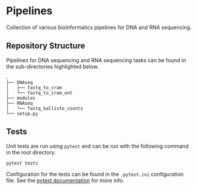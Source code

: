 # Pipelines

Collection of various bioinformatics pipelines for DNA and RNA sequencing.

## Repository Structure

Pipelines for DNA sequencing and RNA sequencing tasks can be found in the sub-directories highlighted below.

```
.
├── DNAseq
│   ├── fastq_to_cram
│   └── fastq_to_cram_ont
├── modules
├── RNAseq
│   └── fastq_kallisto_counts
└── setup.py
```

## Tests

Unit tests are run using `pytest` and can be run with the following command in the root directory. 

```bash
pytest tests
```

Configuration for the tests can be found in the `.pytest.ini` configuration file. See the [pytest documentation](https://docs.pytest.org/en/stable/reference/customize.html#configuration-file-formats) for more info.